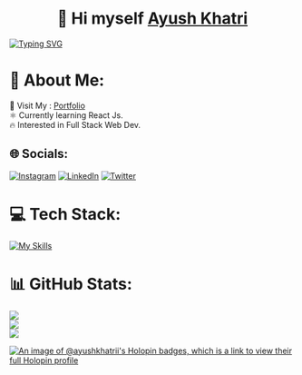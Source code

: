 <h1 align="center">👋 Hi myself <a href="https://www.instagram.com/ayush,khatrii/" target="_blank"> Ayush Khatri </a></h1>
<a href="https://git.io/typing-svg"><img src="https://readme-typing-svg.herokuapp.com?font=Fira+Code&pause=1000&width=435&lines=Web+Developer+%E2%99%A5%EF%B8%8F" alt="Typing SVG" /></a>

# 💫 About Me:
🚀 Visit My : [Portfolio](https://ayushkhatri.netlify.app)<br>⚛️ Currently learning React Js.<br>🔥 Interested in Full Stack Web Dev.<br>

<!-- Proudly created with GPRM ( https://gprm.itsvg.in ) -->

## 🌐 Socials:
[![Instagram](https://img.shields.io/badge/Instagram-%23E4405F.svg?logo=Instagram&logoColor=white)](https://instagram.com/ayush.khatrii) [![LinkedIn](https://img.shields.io/badge/LinkedIn-%230077B5.svg?logo=linkedin&logoColor=white)](https://linkedin.com/in/ayush-khatri-795461231) [![Twitter](https://img.shields.io/badge/Twitter-%231DA1F2.svg?logo=Twitter&logoColor=white)](https://twitter.com/khatri_ayush15) 

# 💻 Tech Stack:
[![My Skills](https://skillicons.dev/icons?i=js,html,css,wasm)](https://skillicons.dev)

# 📊 GitHub Stats:
![](https://github-readme-stats.vercel.app/api?username=ayush-khatrii&theme=dark&hide_border=false&include_all_commits=false&count_private=false)<br/>
![](https://github-readme-streak-stats.herokuapp.com/?user=ayush-khatrii&theme=dark&hide_border=false)<br/>
![](https://github-readme-stats.vercel.app/api/top-langs/?username=ayush-khatrii&theme=dark&hide_border=false&include_all_commits=false&count_private=false&layout=compact)


[![An image of @ayushkhatrii's Holopin badges, which is a link to view their full Holopin profile](https://holopin.me/ayushkhatrii)](https://holopin.io/@ayushkhatrii)
